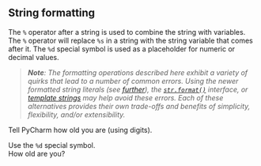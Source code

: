 ## String formatting

The `%` operator after a string is used to combine the string with variables. 
The `%` operator will replace `%s` in a string with the string variable that 
comes after it. The `%d` special symbol is used as a placeholder for numeric 
or decimal values.  

> <i><b>Note</b>: The formatting operations described here exhibit a variety 
> of quirks that lead to a number of common errors. 
> Using the newer formatted string literals (see [further](course://Textes/F-strings)), 
> the <code><a href="https://docs.python.org/3/library/stdtypes.html#str.format">str.format()</a></code> 
> interface, or <a href="https://docs.python.org/3/library/string.html#template-strings">template strings</a> may help avoid these errors. 
> Each of these alternatives provides their own trade-offs and benefits of 
> simplicity, flexibility, and/or extensibility.</i>
  
Tell PyCharm how old you are (using digits).  

<div class='hint'>Use the <code>%d</code> special symbol.</div>
<div class='hint'>How old are you?</div>

